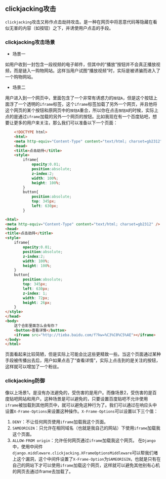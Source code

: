 ## clickjacking攻击

`clickjacking`攻击又称作点击劫持攻击。是一种在网页中将恶意代码等隐藏在看似无害的内容（如按钮）之下，并诱使用户点击的手段。

### clickjacking攻击场景

+ 场景一

如用户收到一封包含一段视频的电子邮件，但其中的“播放”按钮并不会真正播放视频，而是链入一购物网站。这样当用户试图“播放视频”时，实际是被诱骗而进入了一个购物网站。

+ 场景二

用户进入到一个网页中，里面包含了一个非常有诱惑力的`按钮A`，但是这个按钮上面浮了一个透明的`iframe`标签，这个`iframe`标签加载了另外一个网页，并且他将这个网页的某个按钮和原网页中的`按钮A`重合，所以你在点击`按钮A`的时候，实际上点的是通过`iframe`加载的另外一个网页的按钮。比如我现在有一个百度贴吧，想要让更多的用户来关注，那么我们可以准备以下一个页面：
```html
    <!DOCTYPE html>
    <html>
    <meta http-equiv="Content-Type" content="text/html; charset=gb2312" />
    <head>
    <title>点击劫持</title>
    <style>
        iframe{
            opacity:0.01;
            position:absolute;
            z-index:2;
            width: 100%;
            height: 100%;
        }
        button{
            position:absolute;
            top: 345px;
            left: 630px;
        }
```
```html
<html>
<meta http-equiv="Content-Type" content="text/html; charset=gb2312" />
<head>
<title>点击劫持</title>
<style>
    iframe{
        opacity:0.01;
        position:absolute;
        z-index:2;
        width: 100%;
        height: 100%;
    }
    button{
        position:absolute;
        top: 345px;
        left: 630px;
        z-index: 1;
        width: 72px;
        height: 26px;
    }
</style>
</head>
<body>
    这个合影里面怎么会有你？
    <button>查看详情</button>
    <iframe src="http://tieba.baidu.com/f?kw=%C3%C0%C5%AE"></iframe>
</body>
</html>
```
页面看起来比较简陋，但是实际上可能会比这些更精致一些。当这个页面通过某种手段被传播出去后，用户如果点击了“查看详情”，实际上点击到的是关注的按钮，这样就可以增加了一个粉丝。

### clickjacking防御

像以上场景1，是没有办法避免的，受伤害的是用户。而像场景2，受伤害的是百度贴吧网站和用户。这种场景是可以避免的，只要设置百度贴吧不允许使用`iframe`被加载到其他网页中，就可以避免这种行为了。我们可以通过在响应头中设置`X-Frame-Options`来设置这种操作。`X-Frame-Options`可以设置以下三个值： 
1. `DENY`：不让任何网页使用`iframe`加载我这个页面。 
2. `SAMEORIGIN`：只允许在相同域名（也就是我自己的网站）下使用`iframe`加载我这个页面。 
3. `ALLOW-FROM origin`：允许任何网页通过`iframe`加载我这个网页。
在`Django`中，使用中间件`django.middleware.clickjacking.XFrameOptionsMiddleware`可以帮我们堵上这个漏洞，这个中间件设置了`X-Frame-Option`为`SAMEORIGIN`，也就是只有在自己的网站下才可以使用`iframe`加载这个网页，这样就可以避免其他别有心机的网页去通过iframe去加载了。